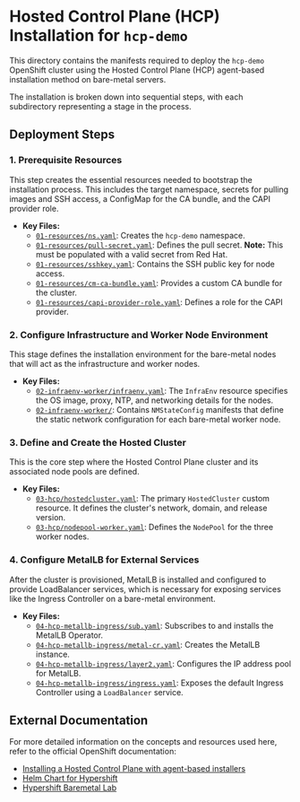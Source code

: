 # Hosted Control Plane (HCP) Installation for `hcp-demo`

This directory contains the manifests required to deploy the `hcp-demo` OpenShift cluster using the Hosted Control Plane (HCP) agent-based installation method on bare-metal servers.

The installation is broken down into sequential steps, with each subdirectory representing a stage in the process.

## Deployment Steps

### 1. Prerequisite Resources

This step creates the essential resources needed to bootstrap the installation process. This includes the target namespace, secrets for pulling images and SSH access, a ConfigMap for the CA bundle, and the CAPI provider role.

- **Key Files:**
  - [`01-resources/ns.yaml`](./01-resources/ns.yaml): Creates the `hcp-demo` namespace.
  - [`01-resources/pull-secret.yaml`](./01-resources/pull-secret.yaml): Defines the pull secret. **Note:** This must be populated with a valid secret from Red Hat.
  - [`01-resources/sshkey.yaml`](./01-resources/sshkey.yaml): Contains the SSH public key for node access.
  - [`01-resources/cm-ca-bundle.yaml`](./01-resources/cm-ca-bundle.yaml): Provides a custom CA bundle for the cluster.
  - [`01-resources/capi-provider-role.yaml`](./01-resources/capi-provider-role.yaml): Defines a role for the CAPI provider.

### 2. Configure Infrastructure and Worker Node Environment

This stage defines the installation environment for the bare-metal nodes that will act as the infrastructure and worker nodes.

- **Key Files:**
  - [`02-infraenv-worker/infraenv.yaml`](./02-infraenv-worker/infraenv.yaml): The `InfraEnv` resource specifies the OS image, proxy, NTP, and networking details for the nodes.
  - [`02-infraenv-worker/`](./02-infraenv-worker/): Contains `NMStateConfig` manifests that define the static network configuration for each bare-metal worker node.

### 3. Define and Create the Hosted Cluster

This is the core step where the Hosted Control Plane cluster and its associated node pools are defined.

- **Key Files:**
  - [`03-hcp/hostedcluster.yaml`](./03-hcp/hostedcluster.yaml): The primary `HostedCluster` custom resource. It defines the cluster's network, domain, and release version.
  - [`03-hcp/nodepool-worker.yaml`](./03-hcp/nodepool-worker.yaml): Defines the `NodePool` for the three worker nodes.

### 4. Configure MetalLB for External Services

After the cluster is provisioned, MetalLB is installed and configured to provide LoadBalancer services, which is necessary for exposing services like the Ingress Controller on a bare-metal environment.

- **Key Files:**
  - [`04-hcp-metallb-ingress/sub.yaml`](./04-hcp-metallb-ingress/sub.yaml): Subscribes to and installs the MetalLB Operator.
  - [`04-hcp-metallb-ingress/metal-cr.yaml`](./04-hcp-metallb-ingress/metal-cr.yaml): Creates the MetalLB instance.
  - [`04-hcp-metallb-ingress/layer2.yaml`](./04-hcp-metallb-ingress/layer2.yaml): Configures the IP address pool for MetalLB.
  - [`04-hcp-metallb-ingress/ingress.yaml`](./04-hcp-metallb-ingress/ingress.yaml): Exposes the default Ingress Controller using a `LoadBalancer` service.

## External Documentation

For more detailed information on the concepts and resources used here, refer to the official OpenShift documentation:

- [Installing a Hosted Control Plane with agent-based installers](https://docs.redhat.com/en/documentation/openshift_container_platform/4.19/html-single/hosted_control_planes/index)
- [Helm Chart for Hypershift](https://github.com/loganmc10/hypershift-helm)
- [Hypershift Baremetal Lab](https://labs.sysdeseng.com/hypershift-baremetal-lab/4.18/introduction.html)
